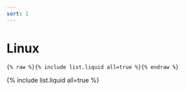 ```yaml
---
sort: 1
---
```


# Linux

```
{% raw %}{% include list.liquid all=true %}{% endraw %}
```

{% include list.liquid all=true %}
